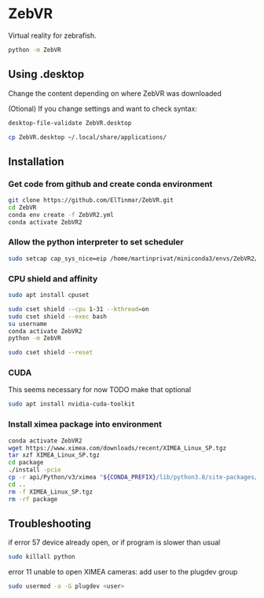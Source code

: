 # ZebVR

Virtual reality for zebrafish.

```bash
python -m ZebVR
```

## Using .desktop

Change the content depending on where ZebVR was downloaded

(Otional) If you change settings and want to check syntax:

```bash
desktop-file-validate ZebVR.desktop
```

```bash
cp ZebVR.desktop ~/.local/share/applications/
```

## Installation

### Get code from github and create conda environment

```bash
git clone https://github.com/ElTinmar/ZebVR.git
cd ZebVR
conda env create -f ZebVR2.yml
conda activate ZebVR2
```

### Allow the python interpreter to set scheduler

```bash
sudo setcap cap_sys_nice=eip /home/martinprivat/miniconda3/envs/ZebVR2/bin/python3.8
```

### CPU shield and affinity

```bash
sudo apt install cpuset
```

```bash
sudo cset shield --cpu 1-31 --kthread=on
sudo cset shield --exec bash
su username
conda activate ZebVR2
python -m ZebVR
```

```bash
sudo cset shield --reset
```

### CUDA

This seems necessary for now
TODO make that optional

```bash
sudo apt install nvidia-cuda-toolkit
```

### Install ximea package into environment

```bash
conda activate ZebVR2
wget https://www.ximea.com/downloads/recent/XIMEA_Linux_SP.tgz
tar xzf XIMEA_Linux_SP.tgz
cd package
./install -pcie
cp -r api/Python/v3/ximea "${CONDA_PREFIX}/lib/python3.8/site-packages/"
cd ..
rm -f XIMEA_Linux_SP.tgz
rm -rf package
```

## Troubleshooting

if error 57 device already open, or if program is slower than usual

```bash
sudo killall python
```

error 11 unable to open XIMEA cameras: add user to the plugdev group

```bash
sudo usermod -a -G plugdev <user>
```
